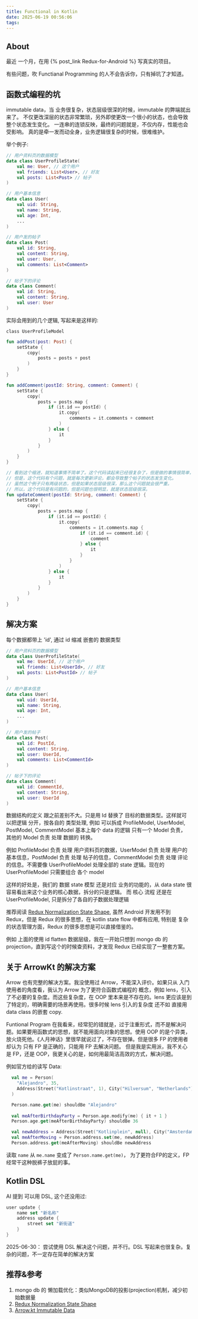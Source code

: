 ```yaml
---
title: Functional in Kotlin
date: 2025-06-19 00:56:06
tags:
---
```



## About

最近 一个月，在用 {% post_link Redux-for-Android %} 写真实的项目。

有些问题，吹 Functianal Programming 的人不会告诉你，只有掉坑了才知道。

## 函数式编程的坑

immutable data，当 业务很复杂，状态层级很深的时候，immutable 的弊端就出来了。
不仅更改深层的状态非常繁琐，另外即使更改一个很小的状态，也会导致整个状态发生变化。
一连串的连锁反映，最终的问题就是，不仅内存，性能也会受影响。
真的是牵一发而动全身，业务逻辑很复杂的时候，很难维护。

举个例子:

```kotlin
// 用户资料页的数据模型
data class UserProfileState(
    val me: User, // 这个用户
    val friends: List<User>, // 好友
    val posts: List<Post> // 帖子
)

// 用户基本信息
data class User(
    val uid: String,
    val name: String,
    val age: Int,
    ...
)

// 用户发的帖子
data class Post(
    val id: String,
    val content: String,
    val user: User,
    val comments: List<Comment>
)

// 帖子下的评论
data class Comment(
    val id: String,
    val content: String,
    val user: User
)
```

实际会用到的几个逻辑, 写起来是这样的:

`class UserProfileModel`

```kotlin
fun addPost(post: Post) {
    setState {
        copy(
            posts = posts + post
        )
    }
}

fun addComment(postId: String, comment: Comment) {
    setState {
        copy(
            posts = posts.map {
                if (it.id == postId) {
                    it.copy(
                        comments = it.comments + comment
                    )
                } else {
                    it
                }
            }
        )
    }
}

// 看到这个缩进，就知道事情不简单了。这个代码读起来已经很复杂了，但是做的事情很简单，就是更新评论。
// 但是，这个代码有个问题，就是每次更新评论，都会导致整个帖子的状态发生变化。
// 虽然这个例子只有两级状态，但是如果状态层级很深，那么这个问题就会很严重。
// 所以，这个代码是有问题的，但是问题也很明显，就是状态层级很深。
fun updateComment(postId: String, comment: Comment) {
    setState {
        copy(
            posts = posts.map {
                if (it.id == postId) {
                    it.copy(
                        comments = it.comments.map {
                            if (it.id == comment.id) {
                                comment
                            } else {
                                it
                            }
                        }
                    )
                } else {
                    it
                }
            }
        )
    }
}
```

## 解决方案

每个数据都带上 'id', 通过 id 缩减 嵌套的 数据类型

```kotlin
// 用户资料页的数据模型
data class UserProfileState(
    val me: UserId, // 这个用户
    val friends: List<UserId>, // 好友
    val posts: List<PostId> // 帖子
)

// 用户基本信息
data class User(
    val uid: UserId,
    val name: String,
    val age: Int,
    ...
)

// 用户发的帖子
data class Post(
    val id: PostId,
    val content: String,
    val user: UserId,
    val comments: List<CommentId>
)

// 帖子下的评论
data class Comment(
    val id: CommentId,
    val content: String,
    val user: UserId
)
```

数据结构的定义 跟之前差别不大。只是用 Id 替换了 目标的数据类型。这样就可以把逻辑 分开，按各自的 类型处理, 例如 可以拆成
ProfileModel, UserModel, PostModel, CommentModel 基本上每个 data 的逻辑 只有一个 Model 负责，
其他的 Model 负责 处理 数据的 转换。

例如 ProfileModel 负责 处理 用户资料页的数据，UserModel 负责 处理 用户的基本信息，PostModel 负责 处理 帖子的信息，CommentModel 负责 处理 评论的信息。不需要像 UserProfileModel 处理全部的 state 逻辑。现在的 UserProfileModel 只需要组合 各个 model

这样的好处是，我们的 数据 state 模型 还是对应 业务的功能的，从 data state 很容易看出来这个业务的核心数据，拆分的只是逻辑。
而 核心 流程 还是在 UserProfileModel, 只是拆分了各自的子数据处理逻辑

推荐阅读 [Redux Normalization State Shape](https://redux.js.org/usage/structuring-reducers/normalizing-state-shape), 虽然 Android 开发用不到 Redux，但是 Redux 的很多思想，在 kotlin state flow 中都有应用, 特别是 复杂的状态管理方面，Redux 的很多思想是可以直接借鉴的。

例如 上面的使用 id flatten 数据层级，我在一开始只想到 mongo db 的 projection，直到写这个的时候查资料，才发现 Redux 已经实现了一整套方案。

## 关于 ArrowKt 的解决方案

Arrow 也有完整的解决方案。我没使用过 Arrow，不能深入评价。如果只从 入门使用者的角度看，我认为 Arrow 为了更符合函数式编程的 概念，例如 lens，引入了不必要的复杂度。而这些复杂度，在 OOP 里本来是不存在的。lens 更应该是到了特定的，明确需要的场景再使用。很多时候 lens 引入的复杂度 还不如 直接用 data class 的嵌套 copy.

Funtional Program 在我看来，经常犯的错就是，过于注重形式，而不是解决问题。如果要用函数式的思想，就不能用面向对象的思想。使用 OOP 的是个异类，放火烧死他。《人月神话》里很早就说过了，不存在银弹。但是很多 FP 的使用者 却认为 只有 FP 是正确的，只能用 FP 去解决问题。
但是我是实用派，我不关心是 FP，还是 OOP，我更关心的是，如何用最简洁高效的方式，解决问题。

例如官方给的读写 Data:

```kotlin
  val me = Person(
    "Alejandro", 35, 
    Address(Street("Kotlinstraat", 1), City("Hilversum", "Netherlands"))
  )

  Person.name.get(me) shouldBe "Alejandro"
  
  val meAfterBirthdayParty = Person.age.modify(me) { it + 1 }
  Person.age.get(meAfterBirthdayParty) shouldBe 36

  val newAddress = Address(Street("Kotlinplein", null), City("Amsterdam", "Netherlands"))
  val meAfterMoving = Person.address.set(me, newAddress)
  Person.address.get(meAfterMoving) shouldBe newAddress
```

读取 `name` 从 `me.name` 变成了 `Person.name.get(me)`， 为了更符合FP的定义，FP 经常干这种脱裤子放屁的事。

## Kotlin DSL

AI 提到 可以用 DSL, 这个还没用过:

```kotlin
user update {
    name set "新名称"
    address update {
        street set "新街道"
    }
}
```

2025-06-30： 尝试使用 DSL 解决这个问题，并不行。DSL 写起来也很复杂。复杂的问题，不一定存在简单的解决方案

## 推荐&参考

1. mongo db 的 懒加载优化：类似MongoDB的投影(projection)机制，减少初始数据量
2. [Redux Normalization State Shape](https://redux.js.org/usage/structuring-reducers/normalizing-state-shape)
3. [Arrow.kt Immutable Data](https://arrow-kt.io/learn/immutable-data/intro)